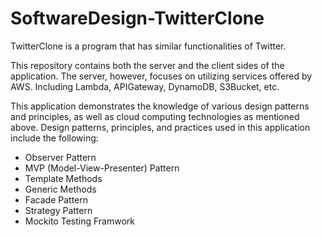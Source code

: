 # SoftwareDesign-TwitterClone

TwitterClone is a program that has similar functionalities of Twitter.

This repository contains both the server and the client sides of the application. The server, however, focuses on utilizing services offered by AWS. Including Lambda, APIGateway, DynamoDB, S3Bucket, etc.

This application demonstrates the knowledge of various design patterns and principles, as well as cloud computing technologies as mentioned above. Design patterns, principles, and practices used in this application include the following:

* Observer Pattern
* MVP (Model-View-Presenter) Pattern
* Template Methods
* Generic Methods
* Facade Pattern
* Strategy Pattern
* Mockito Testing Framwork
